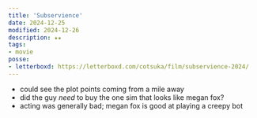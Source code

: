 ```yaml
---
title: 'Subservience'
date: 2024-12-25
modified: 2024-12-26
description: ★★
tags:
- movie
posse:
- letterboxd: https://letterboxd.com/cotsuka/film/subservience-2024/
---
```


- could see the plot points coming from a mile away
- did the guy *need* to buy the one sim that looks like megan fox?
- acting was generally bad; megan fox is good at playing a creepy bot
